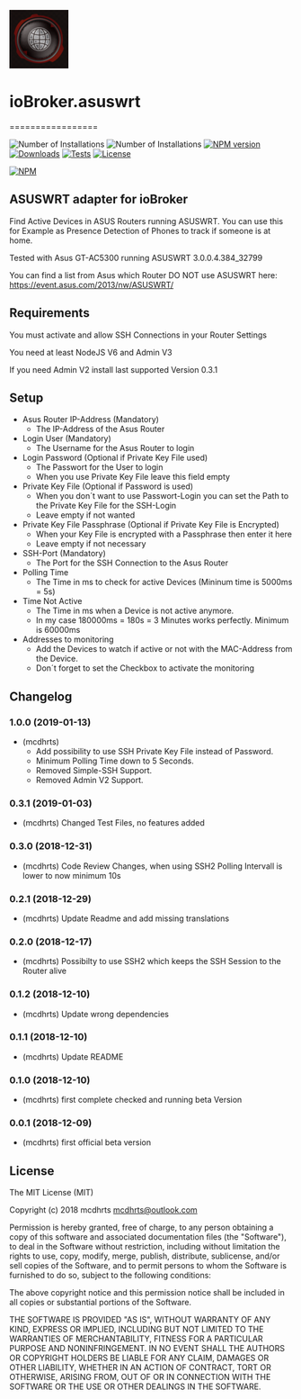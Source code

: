 ![Logo](admin/asuswrt.png)
# ioBroker.asuswrt
=================

![Number of Installations](http://iobroker.live/badges/asuswrt-installed.svg) ![Number of Installations](http://iobroker.live/badges/asuswrt-stable.svg) [![NPM version](http://img.shields.io/npm/v/iobroker.asuswrt.svg)](https://www.npmjs.com/package/iobroker.asuswrt)
[![Downloads](https://img.shields.io/npm/dm/iobroker.asuswrt.svg)](https://www.npmjs.com/package/iobroker.asuswrt)
[![Tests](https://api.travis-ci.org/mcdhrts/ioBroker.asuswrt.svg)](https://travis-ci.org/mcdhrts/ioBroker.asuswrt)
[![License](https://img.shields.io/badge/license-MIT-blue.svg?style=flat)](https://github.com/mcdhrts/ioBroker.asuswrt/blob/master/LICENSE)

[![NPM](https://nodei.co/npm/iobroker.asuswrt.png?downloads=true)](https://nodei.co/npm/iobroker.asuswrt/)

## ASUSWRT adapter for ioBroker

Find Active Devices in ASUS Routers running ASUSWRT. 
You can use this for Example as Presence Detection of Phones to track if someone is at home.

Tested with Asus GT-AC5300 running ASUSWRT 3.0.0.4.384_32799

You can find a list from Asus which Router DO NOT use ASUSWRT here: https://event.asus.com/2013/nw/ASUSWRT/

## Requirements

You must activate and allow SSH Connections in your Router Settings

You need at least NodeJS V6 and Admin V3

If you need Admin V2 install last supported Version 0.3.1

## Setup
* Asus Router IP-Address (Mandatory)
    * The IP-Address of the Asus Router
* Login User (Mandatory)
    * The Username for the Asus Router to login
* Login Password (Optional if Private Key File used)
    * The Passwort for the User to login
    * When you use Private Key File leave this field empty
* Private Key File (Optional if Password is used)
    * When you don´t want to use Passwort-Login you can set the Path to the Private Key File for the SSH-Login 
    * Leave empty if not wanted
* Private Key File Passphrase (Optional if Private Key File is Encrypted)
    * When your Key File is encrypted with a Passphrase then enter it here 
    * Leave empty if not necessary
* SSH-Port (Mandatory)
    * The Port for the SSH Connection to the Asus Router
* Polling Time
    * The Time in ms to check for active Devices (Mininum time is 5000ms = 5s)
* Time Not Active
    * The Time in ms when a Device is not active anymore. 
    * In my case 180000ms = 180s = 3 Minutes works perfectly. Minimum is 60000ms
* Addresses to monitoring
    * Add the Devices to watch if active or not with the MAC-Address from the Device.
    * Don´t forget to set the Checkbox to activate the monitoring

## Changelog

### 1.0.0 (2019-01-13)
* (mcdhrts) 
    * Add possibility to use SSH Private Key File instead of Password.
    * Minimum Polling Time down to 5 Seconds.
    * Removed Simple-SSH Support.
    * Removed Admin V2 Support.

### 0.3.1 (2019-01-03)
* (mcdhrts) Changed Test Files, no features added

### 0.3.0 (2018-12-31)
* (mcdhrts) Code Review Changes, when using SSH2 Polling Intervall is lower to now minimum 10s

### 0.2.1 (2018-12-29)
* (mcdhrts) Update Readme and add missing translations

### 0.2.0 (2018-12-17)
* (mcdhrts) Possibilty to use SSH2 which keeps the SSH Session to the Router alive

### 0.1.2 (2018-12-10)
* (mcdhrts) Update wrong dependencies

### 0.1.1 (2018-12-10)
* (mcdhrts) Update README

### 0.1.0 (2018-12-10)
* (mcdhrts) first complete checked and running beta Version

### 0.0.1 (2018-12-09)
* (mcdhrts) first official beta version

## License
The MIT License (MIT)

Copyright (c) 2018 mcdhrts mcdhrts@outlook.com

Permission is hereby granted, free of charge, to any person obtaining a copy
of this software and associated documentation files (the "Software"), to deal
in the Software without restriction, including without limitation the rights
to use, copy, modify, merge, publish, distribute, sublicense, and/or sell
copies of the Software, and to permit persons to whom the Software is
furnished to do so, subject to the following conditions:

The above copyright notice and this permission notice shall be included in
all copies or substantial portions of the Software.

THE SOFTWARE IS PROVIDED "AS IS", WITHOUT WARRANTY OF ANY KIND, EXPRESS OR
IMPLIED, INCLUDING BUT NOT LIMITED TO THE WARRANTIES OF MERCHANTABILITY,
FITNESS FOR A PARTICULAR PURPOSE AND NONINFRINGEMENT. IN NO EVENT SHALL THE
AUTHORS OR COPYRIGHT HOLDERS BE LIABLE FOR ANY CLAIM, DAMAGES OR OTHER
LIABILITY, WHETHER IN AN ACTION OF CONTRACT, TORT OR OTHERWISE, ARISING FROM,
OUT OF OR IN CONNECTION WITH THE SOFTWARE OR THE USE OR OTHER DEALINGS IN
THE SOFTWARE.